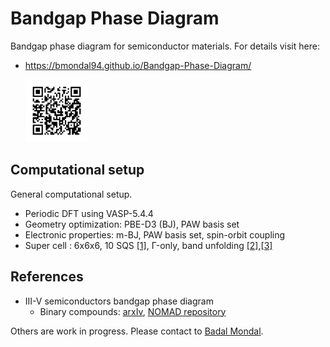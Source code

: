 # Bandgap Phase Diagram
Bandgap phase diagram for semiconductor materials. For details visit here:
* https://bmondal94.github.io/Bandgap-Phase-Diagram/

   <img src="./ImageFolder/BandgapPhaseDiagram.png" style="width:100px;height:100px;">

## Computational setup
General computational setup.
* Periodic DFT using VASP-5.4.4
* Geometry optimization: PBE-D3 (BJ), PAW basis set 
* Electronic properties: m-BJ, PAW basis set, spin-orbit coupling 
* Super cell : 6x6x6, 10 SQS [[1]](https://www.brown.edu/Departments/Engineering/Labs/avdw/atat/manual/node74.html), Γ-only, band unfolding [[2]](https://github.com/rubel75/fold2Bloch-VASP),[[3]](https://github.com/band-unfolding/bandup)

## References
* III-V semiconductors bandgap phase diagram
    *  Binary compounds: [arxIv](http://arxiv.org/abs/2208.10596), [NOMAD repository](https://doi.org/10.17172/NOMAD/2022.08.20-2)

Others are work in progress. Please contact to [Badal Mondal](mailto:badalmondal.chembgc@gmail.com).
